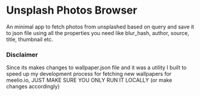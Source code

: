 # Unsplash Photos Browser

An minimal app to fetch photos from unsplashed based on query and save it to json file using all the properties you need like blur_hash, author, source, title, thumbnail etc.

### Disclaimer
Since its makes changes to wallpaper.json file and it was a utility I built to speed up my development process for fetching new wallpapers for meelio.io, JUST MAKE SURE YOU ONLY RUN IT LOCALLY (or make changes accordingly)